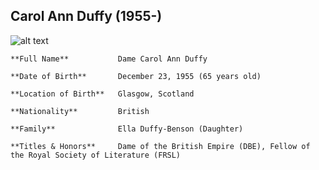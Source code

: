 ## Carol Ann Duffy (1955-)
![alt text][carolannduffy]

[carolannduffy]: https://ichef.bbci.co.uk/images/ic/640x360/p01hgyjv.jpg "Carol Ann Duffy"

````
**Full Name**           Dame Carol Ann Duffy

**Date of Birth**       December 23, 1955 (65 years old)

**Location of Birth**   Glasgow, Scotland

**Nationality**         British

**Family**              Ella Duffy-Benson (Daughter)

**Titles & Honors**     Dame of the British Empire (DBE), Fellow of the Royal Society of Literature (FRSL) 
````
